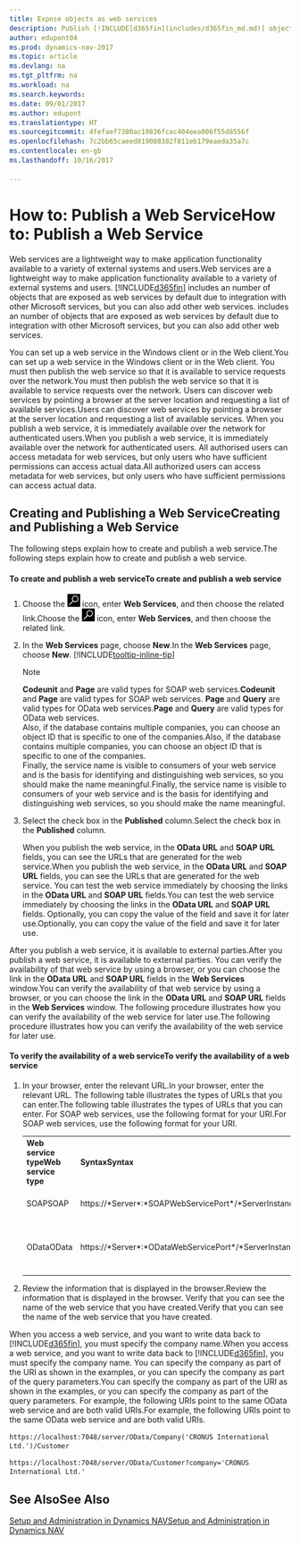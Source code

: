 ```yaml
---
title: Expose objects as web services
description: Publish [!INCLUDE[d365fin](includes/d365fin_md.md)] objects as web services, they are immediately available on the network.
author: edupont04
ms.prod: dynamics-nav-2017
ms.topic: article
ms.devlang: na
ms.tgt_pltfrm: na
ms.workload: na
ms.search.keywords: 
ms.date: 09/01/2017
ms.author: edupont
ms.translationtype: HT
ms.sourcegitcommit: 4fefaef7380ac10836fcac404eea006f55d8556f
ms.openlocfilehash: 7c2bb65caeed819088382f811eb179eaeda35a7c
ms.contentlocale: en-gb
ms.lasthandoff: 10/16/2017

---
```

# <a name="how-to-publish-a-web-service"></a><span data-ttu-id="de4c8-103">How to: Publish a Web Service</span><span class="sxs-lookup"><span data-stu-id="de4c8-103">How to: Publish a Web Service</span></span>
<span data-ttu-id="de4c8-104">Web services are a lightweight way to make application functionality available to a variety of external systems and users.</span><span class="sxs-lookup"><span data-stu-id="de4c8-104">Web services are a lightweight way to make application functionality available to a variety of external systems and users.</span></span> [!INCLUDE[d365fin](includes/d365fin_md.md)]<span data-ttu-id="de4c8-105"> includes an number of objects that are exposed as web services by default due to integration with other Microsoft services, but you can also add other web services.</span><span class="sxs-lookup"><span data-stu-id="de4c8-105"> includes an number of objects that are exposed as web services by default due to integration with other Microsoft services, but you can also add other web services.</span></span>  

<span data-ttu-id="de4c8-106">You can set up a web service in the Windows client or in the Web client.</span><span class="sxs-lookup"><span data-stu-id="de4c8-106">You can set up a web service in the Windows client or in the Web client.</span></span> <span data-ttu-id="de4c8-107">You must then publish the web service so that it is available to service requests over the network.</span><span class="sxs-lookup"><span data-stu-id="de4c8-107">You must then publish the web service so that it is available to service requests over the network.</span></span> <span data-ttu-id="de4c8-108">Users can discover web services by pointing a browser at the server location and requesting a list of available services.</span><span class="sxs-lookup"><span data-stu-id="de4c8-108">Users can discover web services by pointing a browser at the server location and requesting a list of available services.</span></span> <span data-ttu-id="de4c8-109">When you publish a web service, it is immediately available over the network for authenticated users.</span><span class="sxs-lookup"><span data-stu-id="de4c8-109">When you publish a web service, it is immediately available over the network for authenticated users.</span></span> <span data-ttu-id="de4c8-110">All authorised users can access metadata for web services, but only users who have sufficient permissions can access actual data.</span><span class="sxs-lookup"><span data-stu-id="de4c8-110">All authorized users can access metadata for web services, but only users who have sufficient permissions can access actual data.</span></span>

## <a name="creating-and-publishing-a-web-service"></a><span data-ttu-id="de4c8-111">Creating and Publishing a Web Service</span><span class="sxs-lookup"><span data-stu-id="de4c8-111">Creating and Publishing a Web Service</span></span>  
 <span data-ttu-id="de4c8-112">The following steps explain how to create and publish a web service.</span><span class="sxs-lookup"><span data-stu-id="de4c8-112">The following steps explain how to create and publish a web service.</span></span>  

#### <a name="to-create-and-publish-a-web-service"></a><span data-ttu-id="de4c8-113">To create and publish a web service</span><span class="sxs-lookup"><span data-stu-id="de4c8-113">To create and publish a web service</span></span>  

1.  <span data-ttu-id="de4c8-114">Choose the ![Search for Page or Report](media/ui-search/search_small.png "Search for Page or Report icon") icon, enter **Web Services**, and then choose the related link.</span><span class="sxs-lookup"><span data-stu-id="de4c8-114">Choose the ![Search for Page or Report](media/ui-search/search_small.png "Search for Page or Report icon") icon, enter **Web Services**, and then choose the related link.</span></span>  

2.  <span data-ttu-id="de4c8-115">In the **Web Services** page, choose **New**.</span><span class="sxs-lookup"><span data-stu-id="de4c8-115">In the **Web Services** page, choose **New**.</span></span> [!INCLUDE[tooltip-inline-tip](includes/tooltip-inline-tip_md.md)]  

    > [!NOTE]  
    >  <span data-ttu-id="de4c8-116">**Codeunit** and **Page** are valid types for SOAP web services.</span><span class="sxs-lookup"><span data-stu-id="de4c8-116">**Codeunit** and **Page** are valid types for SOAP web services.</span></span> <span data-ttu-id="de4c8-117">**Page** and **Query** are valid types for OData web services.</span><span class="sxs-lookup"><span data-stu-id="de4c8-117">**Page** and **Query** are valid types for OData web services.</span></span>  
    <span data-ttu-id="de4c8-118">Also, if the database contains multiple companies, you can choose an object ID that is specific to one of the companies.</span><span class="sxs-lookup"><span data-stu-id="de4c8-118">Also, if the database contains multiple companies, you can choose an object ID that is specific to one of the companies.</span></span>  
    <span data-ttu-id="de4c8-119">Finally, the service name is visible to consumers of your web service and is the basis for identifying and distinguishing web services, so you should make the name meaningful.</span><span class="sxs-lookup"><span data-stu-id="de4c8-119">Finally, the service name is visible to consumers of your web service and is the basis for identifying and distinguishing web services, so you should make the name meaningful.</span></span>

3.  <span data-ttu-id="de4c8-120">Select the check box in the **Published** column.</span><span class="sxs-lookup"><span data-stu-id="de4c8-120">Select the check box in the **Published** column.</span></span>  

     <span data-ttu-id="de4c8-121">When you publish the web service, in the **OData URL** and **SOAP URL** fields, you can see the URLs that are generated for the web service.</span><span class="sxs-lookup"><span data-stu-id="de4c8-121">When you publish the web service, in the **OData URL** and **SOAP URL** fields, you can see the URLs that are generated for the web service.</span></span> <span data-ttu-id="de4c8-122">You can test the web service immediately by choosing the links in the **OData URL** and **SOAP URL** fields.</span><span class="sxs-lookup"><span data-stu-id="de4c8-122">You can test the web service immediately by choosing the links in the **OData URL** and **SOAP URL** fields.</span></span> <span data-ttu-id="de4c8-123">Optionally, you can copy the value of the field and save it for later use.</span><span class="sxs-lookup"><span data-stu-id="de4c8-123">Optionally, you can copy the value of the field and save it for later use.</span></span>  

<span data-ttu-id="de4c8-124">After you publish a web service, it is available to external parties.</span><span class="sxs-lookup"><span data-stu-id="de4c8-124">After you publish a web service, it is available to external parties.</span></span> <span data-ttu-id="de4c8-125">You can verify the availability of that web service by using a browser, or you can choose the link in the **OData URL** and **SOAP URL** fields in the **Web Services** window.</span><span class="sxs-lookup"><span data-stu-id="de4c8-125">You can verify the availability of that web service by using a browser, or you can choose the link in the **OData URL** and **SOAP URL** fields in the **Web Services** window.</span></span> <span data-ttu-id="de4c8-126">The following procedure illustrates how you can verify the availability of the web service for later use.</span><span class="sxs-lookup"><span data-stu-id="de4c8-126">The following procedure illustrates how you can verify the availability of the web service for later use.</span></span>  

#### <a name="to-verify-the-availability-of-a-web-service"></a><span data-ttu-id="de4c8-127">To verify the availability of a web service</span><span class="sxs-lookup"><span data-stu-id="de4c8-127">To verify the availability of a web service</span></span>  

1.  <span data-ttu-id="de4c8-128">In your browser, enter the relevant URL.</span><span class="sxs-lookup"><span data-stu-id="de4c8-128">In your browser, enter the relevant URL.</span></span> <span data-ttu-id="de4c8-129">The following table illustrates the types of URLs that you can enter.</span><span class="sxs-lookup"><span data-stu-id="de4c8-129">The following table illustrates the types of URLs that you can enter.</span></span> <span data-ttu-id="de4c8-130">For SOAP web services, use the following format for your URI.</span><span class="sxs-lookup"><span data-stu-id="de4c8-130">For SOAP web services, use the following format for your URI.</span></span>  

    <table>
    <tr>
    <th><span data-ttu-id="de4c8-131">Web service type</span><span class="sxs-lookup"><span data-stu-id="de4c8-131">Web service type</span></span></th>
    <th><span data-ttu-id="de4c8-132">Syntax</span><span class="sxs-lookup"><span data-stu-id="de4c8-132">Syntax</span></span></th>
    <th><span data-ttu-id="de4c8-133">Example</span><span class="sxs-lookup"><span data-stu-id="de4c8-133">Example</span></span></th>
    </tr>
    <tr>
    <td><span data-ttu-id="de4c8-134">SOAP</span><span class="sxs-lookup"><span data-stu-id="de4c8-134">SOAP</span></span></td>
    <td><span data-ttu-id="de4c8-135">https://*Server*:*SOAPWebServicePort*/*ServerInstance*/WS/*CompanyName*/salesDocuments/</span><span class="sxs-lookup"><span data-stu-id="de4c8-135">https://*Server*:*SOAPWebServicePort*/*ServerInstance*/WS/*CompanyName*/salesDocuments/</span></span></td>
    <td><span data-ttu-id="de4c8-136">https://mycompany.financials.dynamics.com:7047/MS/WS/MyCompany/Page/salesDocuments?tenant=mycompany.financials.dynamics.com</span><span class="sxs-lookup"><span data-stu-id="de4c8-136">https://mycompany.financials.dynamics.com:7047/MS/WS/MyCompany/Page/salesDocuments?tenant=mycompany.financials.dynamics.com</span></span></td>
    </tr>
    <tr>
    <td><span data-ttu-id="de4c8-137">OData</span><span class="sxs-lookup"><span data-stu-id="de4c8-137">OData</span></span></td>
    <td><span data-ttu-id="de4c8-138">https://*Server*:*ODataWebServicePort*/*ServerInstance*/OData/Company('*CompanyName*')</span><span class="sxs-lookup"><span data-stu-id="de4c8-138">https://*Server*:*ODataWebServicePort*/*ServerInstance*/OData/Company('*CompanyName*')</span></span></td>
    <td><span data-ttu-id="de4c8-139">https://MyCompany.financials.dynamics.com:7048/MS/OData/Company('MyCompany')/salesDocuments?tenant=MyCompany.financials.dynamics.com</span><span class="sxs-lookup"><span data-stu-id="de4c8-139">https://MyCompany.financials.dynamics.com:7048/MS/OData/Company('MyCompany')/salesDocuments?tenant=MyCompany.financials.dynamics.com</span></span>

         The company name is case-sensitive.</td>
    </tr>
    </table>

2.  <span data-ttu-id="de4c8-140">Review the information that is displayed in the browser.</span><span class="sxs-lookup"><span data-stu-id="de4c8-140">Review the information that is displayed in the browser.</span></span> <span data-ttu-id="de4c8-141">Verify that you can see the name of the web service that you have created.</span><span class="sxs-lookup"><span data-stu-id="de4c8-141">Verify that you can see the name of the web service that you have created.</span></span>  

 <span data-ttu-id="de4c8-142">When you access a web service, and you want to write data back to [!INCLUDE[d365fin](includes/d365fin_md.md)], you must specify the company name.</span><span class="sxs-lookup"><span data-stu-id="de4c8-142">When you access a web service, and you want to write data back to [!INCLUDE[d365fin](includes/d365fin_md.md)], you must specify the company name.</span></span> <span data-ttu-id="de4c8-143">You can specify the company as part of the URI as shown in the examples, or you can specify the company as part of the query parameters.</span><span class="sxs-lookup"><span data-stu-id="de4c8-143">You can specify the company as part of the URI as shown in the examples, or you can specify the company as part of the query parameters.</span></span> <span data-ttu-id="de4c8-144">For example, the following URIs point to the same OData web service and are both valid URIs.</span><span class="sxs-lookup"><span data-stu-id="de4c8-144">For example, the following URIs point to the same OData web service and are both valid URIs.</span></span>  

```  
https://localhost:7048/server/OData/Company('CRONUS International Ltd.')/Customer  
```  

```  
https://localhost:7048/server/OData/Customer?company='CRONUS International Ltd.'  
```  

## <a name="see-also"></a><span data-ttu-id="de4c8-145">See Also</span><span class="sxs-lookup"><span data-stu-id="de4c8-145">See Also</span></span>  
[<span data-ttu-id="de4c8-146">Setup and Administration in Dynamics NAV</span><span class="sxs-lookup"><span data-stu-id="de4c8-146">Setup and Administration in Dynamics NAV</span></span>](admin-setup-and-administration.md)  

